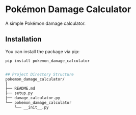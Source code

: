 # Pokémon Damage Calculator

A simple Pokémon damage calculator.

## Installation

You can install the package via pip:

```sh
pip install pokemon_damage_calculator


## Project Directory Structure
pokemon_damage_calculator/
│
├── README.md
├── setup.py
├── damage_calculator.py
└── pokemon_damage_calculator
    └── __init__.py
